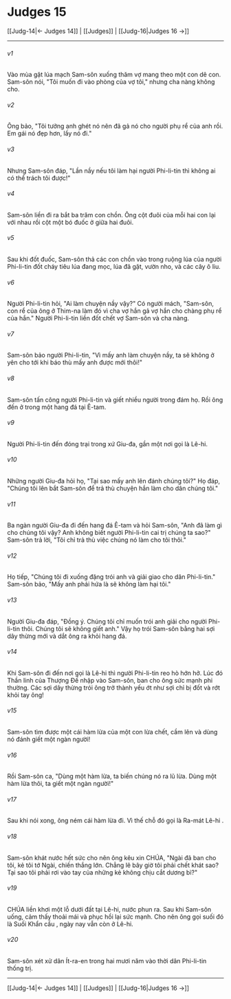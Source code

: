 # Judges 15

[[Judg-14|← Judges 14]] | [[Judges]] | [[Judg-16|Judges 16 →]]
***



###### v1 
Vào mùa gặt lúa mạch Sam-sôn xuống thăm vợ mang theo một con dê con. Sam-sôn nói, "Tôi muốn đi vào phòng của vợ tôi," nhưng cha nàng không cho. 

###### v2 
Ông bảo, "Tôi tưởng anh ghét nó nên đã gả nó cho người phụ rể của anh rồi. Em gái nó đẹp hơn, lấy nó đi." 

###### v3 
Nhưng Sam-sôn đáp, "Lần nầy nếu tôi làm hại người Phi-li-tin thì không ai có thể trách tôi được!" 

###### v4 
Sam-sôn liền đi ra bắt ba trăm con chồn. Ông cột đuôi của mỗi hai con lại với nhau rồi cột một bó đuốc ở giữa hai đuôi. 

###### v5 
Sau khi đốt đuốc, Sam-sôn thả các con chồn vào trong ruộng lúa của người Phi-li-tin đốt cháy tiêu lúa đang mọc, lúa đã gặt, vườn nho, và các cây ô liu. 

###### v6 
Người Phi-li-tin hỏi, "Ai làm chuyện nầy vậy?" Có người mách, "Sam-sôn, con rể của ông ở Thim-na làm đó vì cha vợ hắn gả vợ hắn cho chàng phụ rể của hắn." Người Phi-li-tin liền đốt chết vợ Sam-sôn và cha nàng. 

###### v7 
Sam-sôn bảo người Phi-li-tin, "Vì mấy anh làm chuyện nầy, ta sẽ không ở yên cho tới khi báo thù mấy anh được mới thôi!" 

###### v8 
Sam-sôn tấn công người Phi-li-tin và giết nhiều người trong đám họ. Rồi ông đến ở trong một hang đá tại Ê-tam. 

###### v9 
Người Phi-li-tin đến đóng trại trong xứ Giu-đa, gần một nơi gọi là Lê-hi. 

###### v10 
Những người Giu-đa hỏi họ, "Tại sao mấy anh lên đánh chúng tôi?" Họ đáp, "Chúng tôi lên bắt Sam-sôn để trả thù chuyện hắn làm cho dân chúng tôi." 

###### v11 
Ba ngàn người Giu-đa đi đến hang đá Ê-tam và hỏi Sam-sôn, "Anh đã làm gì cho chúng tôi vậy? Anh không biết người Phi-li-tin cai trị chúng ta sao?" Sam-sôn trả lời, "Tôi chỉ trả thù việc chúng nó làm cho tôi thôi." 

###### v12 
Họ tiếp, "Chúng tôi đi xuống đặng trói anh và giải giao cho dân Phi-li-tin." Sam-sôn bảo, "Mấy anh phải hứa là sẽ không làm hại tôi." 

###### v13 
Người Giu-đa đáp, "Đồng ý. Chúng tôi chỉ muốn trói anh giải cho người Phi-li-tin thôi. Chúng tôi sẽ không giết anh." Vậy họ trói Sam-sôn bằng hai sợi dây thừng mới và dắt ông ra khỏi hang đá. 

###### v14 
Khi Sam-sôn đi đến nơi gọi là Lê-hi thì người Phi-li-tin reo hò hớn hở. Lúc đó Thần linh của Thượng Đế nhập vào Sam-sôn, ban cho ông sức mạnh phi thường. Các sợi dây thừng trói ông trở thành yếu ớt như sợi chỉ bị đốt và rớt khỏi tay ông! 

###### v15 
Sam-sôn tìm được một cái hàm lừa của một con lừa chết, cầm lên và dùng nó đánh giết một ngàn người! 

###### v16 
Rồi Sam-sôn ca, "Dùng một hàm lừa, ta biến chúng nó ra lũ lừa. Dùng một hàm lừa thôi, ta giết một ngàn người!" 

###### v17 
Sau khi nói xong, ông ném cái hàm lừa đi. Vì thế chỗ đó gọi là Ra-mát Lê-hi . 

###### v18 
Sam-sôn khát nước hết sức cho nên ông kêu xin CHÚA, "Ngài đã ban cho tôi, kẻ tôi tớ Ngài, chiến thắng lớn. Chẳng lẽ bây giờ tôi phải chết khát sao? Tại sao tôi phải rơi vào tay của những kẻ không chịu cắt dương bì?" 

###### v19 
CHÚA liền khơi một lỗ dưới đất tại Lê-hi, nước phun ra. Sau khi Sam-sôn uống, cảm thấy thoải mái và phục hồi lại sức mạnh. Cho nên ông gọi suối đó là Suối Khẩn cầu , ngày nay vẫn còn ở Lê-hi. 

###### v20 
Sam-sôn xét xử dân Ít-ra-en trong hai mươi năm vào thời dân Phi-li-tin thống trị.

***
[[Judg-14|← Judges 14]] | [[Judges]] | [[Judg-16|Judges 16 →]]
